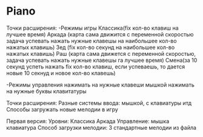 # Piano

Точки расширения:
-Режимы игры 
	Классика(fix кол-во клавиш на  лучшее время)
	Аркада  (карта сама движится с переменной скоростью
 задача успевать нажать нужные клавешы на наибольшее кол-во нажатых клавишь)
	Зед (fix кол-во секунд на наибольшее кол-во нажатых клавишь)
	Раш (карта сама движется с переменной скоростью,
 задача успевать нажать нужные клавешы га лучшее время)
	Смена(за 10 секунд успеть нажать fix кол-во клавиш, если успеваешь,
 то дается новые 10 секнуд и новое кол-во клавешь)
	

-Режимы управления
	нажимать на нужные клавеши мышкой 
	нажимать на нужные буквы клавитатуры 

Точки расширения:
	Разные системы ввода: мышкой, с клавиатуры итд
	Способы загружать новые мелодии в игру


Первая версия:
	Уровни:
		Классика
		Аркада
	Управление:
		мышка
		клавиатура
	Способ загрузки мелодии:
		3 стандартные мелодии
		из файла


	
	




